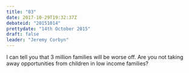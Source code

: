 ```yaml
---
title: "03"
date: 2017-10-29T19:32:37Z
debateid: "20151014"
prettydate: "14th October 2015"
draft: false
leader: "Jeremy Corbyn"
---
```


I can tell you that 3 million families will be worse off. Are you not taking away opportunities from children in low income families?